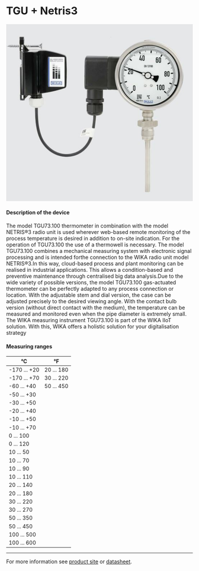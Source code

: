 # TGU + Netris3

![TGU_Netris3](/assets/TGU_Netris3.jpg)

#### Description of the device

The model TGU73.100 thermometer in combination with the model NETRIS®3 radio unit is used wherever web-based remote monitoring of the process temperature is desired in addition to on-site indication. For the operation of TGU73.100 the use of a thermowell is necessary.
The model TGU73.100 combines a mechanical measuring system with electronic signal processing and is intended forthe connection to the WIKA radio unit model NETRIS®3.In this way, cloud-based process and plant monitoring can be realised in industrial applications.
This allows a condition-based and preventive maintenance through centralised big data analysis.Due to the wide variety of possible versions, the model TGU73.100 gas-actuated thermometer can be perfectly adapted to any process connection or location. With the adjustable stem and dial version, the case can be adjusted precisely to the desired viewing angle. With the contact bulb version (without direct contact with the medium), the temperature can be measured and monitored even when the pipe diameter is extremely small.
The WIKA measuring instrument TGU73.100 is part of the 
WIKA IIoT solution. With this, WIKA offers a holistic solution 
for your digitalisation strategy

#### Measuring ranges

°C | °F 
---|---
-170 ... +20 | 20 ... 180
-170 ... +70 | 30 ... 220
-60 ... +40 | 50 ... 450
-50 ... +30 |
-30 ... +50 |
-20 ... +40 |
-10 ... +50 |
-10 ... +70 |
0 ... 100 |
0 ... 120 |
10 ... 50 |
10 ... 70 |
10 ... 90 |
10 ... 110 |
20 ... 140 |
20 ... 180 |
30 ... 220 |
30 ... 270 |
50 ... 350 |
50 ... 450 |
100 ... 500 |
100 ... 600 |

---

For more information see [product site](https://www.wika.com/en-en/tgu73_100.WIKA?highlightedText=TGU) or [datasheet](https://www.wika.com/media/Data-sheets/Temperature/Dial-thermometers/ds_tv1713_en_co.pdf).